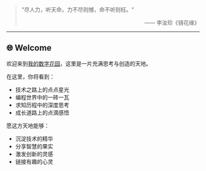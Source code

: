 > "尽人力，听天命，力不尽则憾，命不听则枉。"
>
> <p align="right">—— 李汝珍《镜花缘》</p>

---

## 🌐 Welcome

欢迎来到[我的数字花园](https://way-adventurer.github.io/)，这里是一片充满思考与创造的天地。

在这里，你将看到：

- 技术之路上的点点星光
- 编程世界中的一砖一瓦
- 求知历程中的深度思考
- 成长道路上的点滴感悟

愿这方天地能够：

- 沉淀技术的精华
- 分享智慧的果实
- 激发创新的灵感
- 链接有趣的心灵
